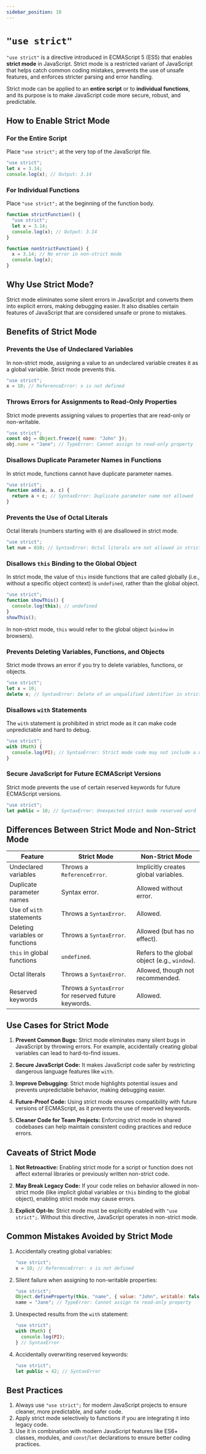 ```yaml
---
sidebar_position: 18
---
```


# `"use strict"`

`"use strict"` is a directive introduced in ECMAScript 5 (ES5) that enables **strict mode** in JavaScript. Strict mode is a restricted variant of JavaScript that helps catch common coding mistakes, prevents the use of unsafe features, and enforces stricter parsing and error handling.

Strict mode can be applied to an **entire script** or to **individual functions**, and its purpose is to make JavaScript code more secure, robust, and predictable.

## How to Enable Strict Mode

### For the Entire Script

Place `"use strict";` at the very top of the JavaScript file.

```javascript
"use strict";
let x = 3.14;
console.log(x); // Output: 3.14
```

### For Individual Functions

Place `"use strict";` at the beginning of the function body.

```javascript
function strictFunction() {
  "use strict";
  let x = 3.14;
  console.log(x); // Output: 3.14
}

function nonStrictFunction() {
  x = 3.14; // No error in non-strict mode
  console.log(x);
}
```

## Why Use Strict Mode?

Strict mode eliminates some silent errors in JavaScript and converts them into explicit errors, making debugging easier. It also disables certain features of JavaScript that are considered unsafe or prone to mistakes.

## Benefits of Strict Mode

### Prevents the Use of Undeclared Variables

In non-strict mode, assigning a value to an undeclared variable creates it as a global variable. Strict mode prevents this.

```javascript
"use strict";
x = 10; // ReferenceError: x is not defined
```

### Throws Errors for Assignments to Read-Only Properties

Strict mode prevents assigning values to properties that are read-only or non-writable.

```javascript
"use strict";
const obj = Object.freeze({ name: "John" });
obj.name = "Jane"; // TypeError: Cannot assign to read-only property
```

### Disallows Duplicate Parameter Names in Functions

In strict mode, functions cannot have duplicate parameter names.

```javascript
"use strict";
function add(a, a, c) {
  return a + c; // SyntaxError: Duplicate parameter name not allowed
}
```

### Prevents the Use of Octal Literals

Octal literals (numbers starting with `0`) are disallowed in strict mode.

```javascript
"use strict";
let num = 010; // SyntaxError: Octal literals are not allowed in strict mode
```

### Disallows `this` Binding to the Global Object

In strict mode, the value of `this` inside functions that are called globally (i.e., without a specific object context) is `undefined`, rather than the global object.

```javascript
"use strict";
function showThis() {
  console.log(this); // undefined
}
showThis();
```

In non-strict mode, `this` would refer to the global object (`window` in browsers).

### Prevents Deleting Variables, Functions, and Objects

Strict mode throws an error if you try to delete variables, functions, or objects.

```javascript
"use strict";
let x = 10;
delete x; // SyntaxError: Delete of an unqualified identifier in strict mode
```

### Disallows `with` Statements

The `with` statement is prohibited in strict mode as it can make code unpredictable and hard to debug.

```javascript
"use strict";
with (Math) {
  console.log(PI); // SyntaxError: Strict mode code may not include a with statement
}
```

### Secure JavaScript for Future ECMAScript Versions

Strict mode prevents the use of certain reserved keywords for future ECMAScript versions.

```javascript
"use strict";
let public = 10; // SyntaxError: Unexpected strict mode reserved word
```

## Differences Between Strict Mode and Non-Strict Mode

| **Feature**                     | **Strict Mode**                                      | **Non-Strict Mode**                           |
| ------------------------------- | ---------------------------------------------------- | --------------------------------------------- |
| Undeclared variables            | Throws a `ReferenceError`.                           | Implicitly creates global variables.          |
| Duplicate parameter names       | Syntax error.                                        | Allowed without error.                        |
| Use of `with` statements        | Throws a `SyntaxError`.                              | Allowed.                                      |
| Deleting variables or functions | Throws a `SyntaxError`.                              | Allowed (but has no effect).                  |
| `this` in global functions      | `undefined`.                                         | Refers to the global object (e.g., `window`). |
| Octal literals                  | Throws a `SyntaxError`.                              | Allowed, though not recommended.              |
| Reserved keywords               | Throws a `SyntaxError` for reserved future keywords. | Allowed.                                      |

## Use Cases for Strict Mode

1. **Prevent Common Bugs:**
   Strict mode eliminates many silent bugs in JavaScript by throwing errors. For example, accidentally creating global variables can lead to hard-to-find issues.

2. **Secure JavaScript Code:**
   It makes JavaScript code safer by restricting dangerous language features like `with`.

3. **Improve Debugging:**
   Strict mode highlights potential issues and prevents unpredictable behavior, making debugging easier.

4. **Future-Proof Code:**
   Using strict mode ensures compatibility with future versions of ECMAScript, as it prevents the use of reserved keywords.

5. **Cleaner Code for Team Projects:**
   Enforcing strict mode in shared codebases can help maintain consistent coding practices and reduce errors.

## Caveats of Strict Mode

1. **Not Retroactive:**
   Enabling strict mode for a script or function does not affect external libraries or previously written non-strict code.

2. **May Break Legacy Code:**
   If your code relies on behavior allowed in non-strict mode (like implicit global variables or `this` binding to the global object), enabling strict mode may cause errors.

3. **Explicit Opt-In:**
   Strict mode must be explicitly enabled with `"use strict";`. Without this directive, JavaScript operates in non-strict mode.

## Common Mistakes Avoided by Strict Mode

1. Accidentally creating global variables:

   ```javascript
   "use strict";
   x = 10; // ReferenceError: x is not defined
   ```

2. Silent failure when assigning to non-writable properties:

   ```javascript
   "use strict";
   Object.defineProperty(this, "name", { value: "John", writable: false });
   name = "Jane"; // TypeError: Cannot assign to read-only property
   ```

3. Unexpected results from the `with` statement:

   ```javascript
   "use strict";
   with (Math) {
     console.log(PI);
   } // SyntaxError
   ```

4. Accidentally overwriting reserved keywords:
   ```javascript
   "use strict";
   let public = 42; // SyntaxError
   ```

## Best Practices

1. Always use `"use strict";` for modern JavaScript projects to ensure cleaner, more predictable, and safer code.
2. Apply strict mode selectively to functions if you are integrating it into legacy code.
3. Use it in combination with modern JavaScript features like ES6+ classes, modules, and `const`/`let` declarations to ensure better coding practices.
